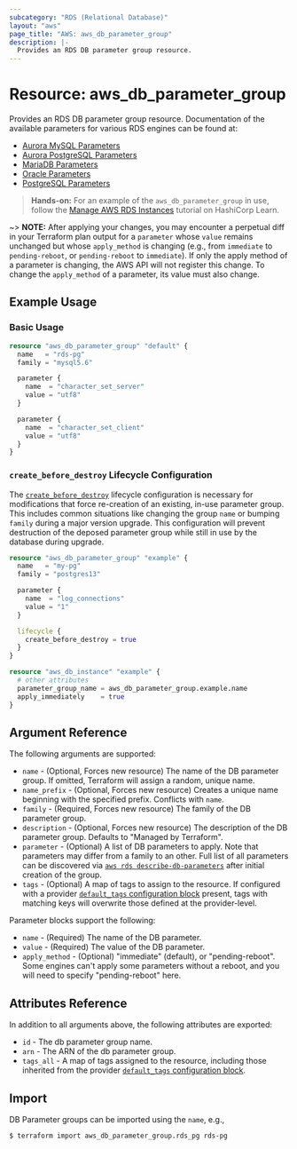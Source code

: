 ```yaml
---
subcategory: "RDS (Relational Database)"
layout: "aws"
page_title: "AWS: aws_db_parameter_group"
description: |-
  Provides an RDS DB parameter group resource.
---
```


# Resource: aws_db_parameter_group

Provides an RDS DB parameter group resource. Documentation of the available parameters for various RDS engines can be found at:

* [Aurora MySQL Parameters](https://docs.aws.amazon.com/AmazonRDS/latest/UserGuide/AuroraMySQL.Reference.html)
* [Aurora PostgreSQL Parameters](https://docs.aws.amazon.com/AmazonRDS/latest/UserGuide/AuroraPostgreSQL.Reference.html)
* [MariaDB Parameters](https://docs.aws.amazon.com/AmazonRDS/latest/UserGuide/Appendix.MariaDB.Parameters.html)
* [Oracle Parameters](https://docs.aws.amazon.com/AmazonRDS/latest/UserGuide/USER_ModifyInstance.Oracle.html#USER_ModifyInstance.Oracle.sqlnet)
* [PostgreSQL Parameters](https://docs.aws.amazon.com/AmazonRDS/latest/UserGuide/Appendix.PostgreSQL.CommonDBATasks.html#Appendix.PostgreSQL.CommonDBATasks.Parameters)

> **Hands-on:** For an example of the `aws_db_parameter_group` in use, follow the [Manage AWS RDS Instances](https://learn.hashicorp.com/tutorials/terraform/aws-rds?in=terraform/aws&utm_source=WEBSITE&utm_medium=WEB_IO&utm_offer=ARTICLE_PAGE&utm_content=DOCS) tutorial on HashiCorp Learn.

~> **NOTE:** After applying your changes, you may encounter a perpetual diff in your Terraform plan
output for a `parameter` whose `value` remains unchanged but whose `apply_method` is changing
(e.g., from `immediate` to `pending-reboot`, or `pending-reboot` to `immediate`). If only the
apply method of a parameter is changing, the AWS API will not register this change. To change
the `apply_method` of a parameter, its value must also change.

## Example Usage

### Basic Usage

```terraform
resource "aws_db_parameter_group" "default" {
  name   = "rds-pg"
  family = "mysql5.6"

  parameter {
    name  = "character_set_server"
    value = "utf8"
  }

  parameter {
    name  = "character_set_client"
    value = "utf8"
  }
}
```

### `create_before_destroy` Lifecycle Configuration

The [`create_before_destroy`](https://developer.hashicorp.com/terraform/language/meta-arguments/lifecycle#create_before_destroy)
lifecycle configuration is necessary for modifications that force re-creation of an existing,
in-use parameter group. This includes common situations like changing the group `name` or
bumping `family` during a major version upgrade. This configuration will prevent destruction
of the deposed parameter group while still in use by the database during upgrade.

```terraform
resource "aws_db_parameter_group" "example" {
  name   = "my-pg"
  family = "postgres13"

  parameter {
    name  = "log_connections"
    value = "1"
  }

  lifecycle {
    create_before_destroy = true
  }
}

resource "aws_db_instance" "example" {
  # other attributes
  parameter_group_name = aws_db_parameter_group.example.name
  apply_immediately    = true
}
```

## Argument Reference

The following arguments are supported:

* `name` - (Optional, Forces new resource) The name of the DB parameter group. If omitted, Terraform will assign a random, unique name.
* `name_prefix` - (Optional, Forces new resource) Creates a unique name beginning with the specified prefix. Conflicts with `name`.
* `family` - (Required, Forces new resource) The family of the DB parameter group.
* `description` - (Optional, Forces new resource) The description of the DB parameter group. Defaults to "Managed by Terraform".
* `parameter` - (Optional) A list of DB parameters to apply. Note that parameters may differ from a family to an other. Full list of all parameters can be discovered via [`aws rds describe-db-parameters`](https://docs.aws.amazon.com/cli/latest/reference/rds/describe-db-parameters.html) after initial creation of the group.
* `tags` - (Optional) A map of tags to assign to the resource. If configured with a provider [`default_tags` configuration block](https://registry.terraform.io/providers/hashicorp/aws/latest/docs#default_tags-configuration-block) present, tags with matching keys will overwrite those defined at the provider-level.

Parameter blocks support the following:

* `name` - (Required) The name of the DB parameter.
* `value` - (Required) The value of the DB parameter.
* `apply_method` - (Optional) "immediate" (default), or "pending-reboot". Some
    engines can't apply some parameters without a reboot, and you will need to
    specify "pending-reboot" here.

## Attributes Reference

In addition to all arguments above, the following attributes are exported:

* `id` - The db parameter group name.
* `arn` - The ARN of the db parameter group.
* `tags_all` - A map of tags assigned to the resource, including those inherited from the provider [`default_tags` configuration block](https://registry.terraform.io/providers/hashicorp/aws/latest/docs#default_tags-configuration-block).

## Import

DB Parameter groups can be imported using the `name`, e.g.,

```
$ terraform import aws_db_parameter_group.rds_pg rds-pg
```
